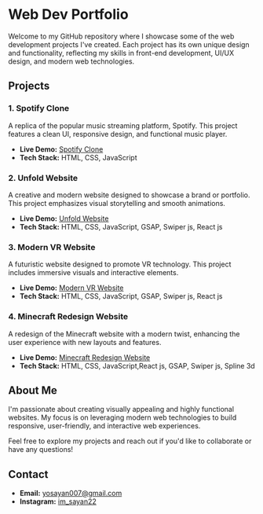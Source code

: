 # Web Dev Portfolio

Welcome to my GitHub repository where I showcase some of the web development projects I've created. Each project has its own unique design and functionality, reflecting my skills in front-end development, UI/UX design, and modern web technologies.

## Projects

### 1. Spotify Clone
A replica of the popular music streaming platform, Spotify. This project features a clean UI, responsive design, and functional music player.

- **Live Demo:** [Spotify Clone](https://your-spotify-clone-link.com)
- **Tech Stack:** HTML, CSS, JavaScript

### 2. Unfold Website
A creative and modern website designed to showcase a brand or portfolio. This project emphasizes visual storytelling and smooth animations.

- **Live Demo:** [Unfold Website](https://your-unfold-website-link.com)
- **Tech Stack:** HTML, CSS, JavaScript, GSAP, Swiper js, React js

### 3. Modern VR Website
A futuristic website designed to promote VR technology. This project includes immersive visuals and interactive elements.

- **Live Demo:** [Modern VR Website](https://your-vr-website-link.com)
- **Tech Stack:** HTML, CSS, JavaScript, GSAP, Swiper js, React js

### 4. Minecraft Redesign Website
A redesign of the Minecraft website with a modern twist, enhancing the user experience with new layouts and features.

- **Live Demo:** [Minecraft Redesign Website](https://your-minecraft-redesign-link.com)
- **Tech Stack:** HTML, CSS, JavaScript,React js, GSAP, Swiper js, Spline 3d 

## About Me

I'm passionate about creating visually appealing and highly functional websites. My focus is on leveraging modern web technologies to build responsive, user-friendly, and interactive web experiences.

Feel free to explore my projects and reach out if you'd like to collaborate or have any questions!

## Contact

- **Email:** yosayan007@gmail.com
- **Instagram:** [im_sayan22](https://www.instagram.com/im_sayan22)

